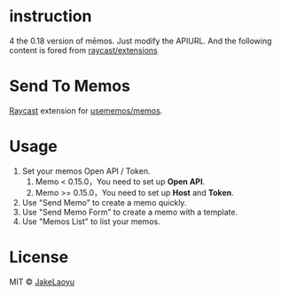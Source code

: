 # instruction
4 the 0.18 version of mēmos. Just modify the APIURL.
And the following content is fored from [raycast/extensions](https://github.com/raycast/extensions)

# Send To Memos

[Raycast](https://www.raycast.com) extension for [usememos/memos](https://github.com/usememos/memos).

# Usage

1. Set your memos Open API / Token.
   1. Memo < 0.15.0，You need to set up **Open API**.
   2. Memo >= 0.15.0，You need to set up **Host** and **Token**.
2. Use "Send Memo" to create a memo quickly.
3. Use "Send Memo Form" to create a memo with a template.
4. Use "Memos List" to list your memos.

# License
MIT © [JakeLaoyu](https://github.com/JakeLaoyu)